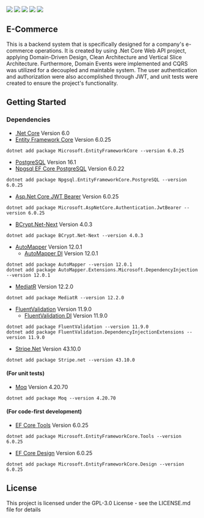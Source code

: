 <p>
 <img src="https://img.shields.io/badge/.Net%20Core-0078D4?style=for-the-badge&logo=dotnet&logoColor=white" />
 <img src="https://img.shields.io/badge/EF%20Core-0078D4?style=for-the-badge&logo=dotnet&logoColor=white" />
 <img src="https://img.shields.io/badge/JWT-000000?style=for-the-badge&logo=jsonwebtokens&logoColor=white" />
 <img src="https://img.shields.io/badge/PostgreSQL-4169E1?style=for-the-badge&logo=postgresql&logoColor=white" />
 <img src="https://img.shields.io/badge/Stripe-008CDD?style=for-the-badge&logo=stripe&logoColor=white" />
</p>

## E-Commerce
This is a backend system that is specifically designed for a company's e-commerce operations. It is created by using .Net Core Web API project, applying Domain-Driven Design, Clean Architecture and Vertical Slice Architecture. Furthermore, Domain Events were implemented and CQRS was utilized for a decoupled and maintable system. The user authentication and authorization were also accomplished through JWT, and unit tests were created to ensure the project's functionality.

## Getting Started
### Dependencies
- [.Net Core](https://dotnet.microsoft.com/en-us/download/dotnet/6.0) Version 6.0
- [Entity Framework Core](https://www.nuget.org/packages/Microsoft.EntityFrameworkCore) Version 6.0.25
```
dotnet add package Microsoft.EntityFrameworkCore --version 6.0.25
```
- [PostgreSQL](https://www.postgresql.org/download/) Version 16.1
- [Npgsql EF Core PostgreSQL](https://www.nuget.org/packages/Npgsql.EntityFrameworkCore.PostgreSQL) Version 6.0.22
```
dotnet add package Npgsql.EntityFrameworkCore.PostgreSQL --version 6.0.25
```
- [Asp.Net Core JWT Bearer](https://www.nuget.org/packages/Microsoft.AspNetCore.Authentication.JwtBearer) Version 6.0.25
```
dotnet add package Microsoft.AspNetCore.Authentication.JwtBearer --version 6.0.25
```
- [BCrypt.Net-Next](https://www.nuget.org/packages/BCrypt.Net-Next) Version 4.0.3
```
dotnet add package BCrypt.Net-Next --version 4.0.3
```
- [AutoMapper](https://www.nuget.org/packages/AutoMapper) Version 12.0.1
  - [AutoMapper DI](https://www.nuget.org/packages/AutoMapper.Extensions.Microsoft.DependencyInjection) Version 12.0.1
```
dotnet add package AutoMapper --version 12.0.1
dotnet add package AutoMapper.Extensions.Microsoft.DependencyInjection --version 12.0.1
```
- [MediatR](https://www.nuget.org/packages/MediatR) Version 12.2.0
```
dotnet add package MediatR --version 12.2.0
```
- [FluentValidation](https://www.nuget.org/packages/FluentValidation) Version 11.9.0
  - [FluentValidation DI](https://www.nuget.org/packages/FluentValidation.DependencyInjectionExtensions) Version 11.9.0
```
dotnet add package FluentValidation --version 11.9.0
dotnet add package FluentValidation.DependencyInjectionExtensions --version 11.9.0
```
- [Stripe.Net](https://www.nuget.org/packages/Stripe.net) Version 43.10.0
```
dotnet add package Stripe.net --version 43.10.0
```
#### (For unit tests)
- [Moq](https://www.nuget.org/packages/Moq) Version 4.20.70
```
dotnet add package Moq --version 4.20.70
```
#### (For code-first development)
- [EF Core Tools](https://www.nuget.org/packages/Microsoft.EntityFrameworkCore.Tools) Version 6.0.25
```
dotnet add package Microsoft.EntityFrameworkCore.Tools --version 6.0.25
```
- [EF Core Design](https://www.nuget.org/packages/Microsoft.EntityFrameworkCore.Design) Version 6.0.25
```
dotnet add package Microsoft.EntityFrameworkCore.Design --version 6.0.25
```

## License
This project is licensed under the GPL-3.0 License - see the LICENSE.md file for details
